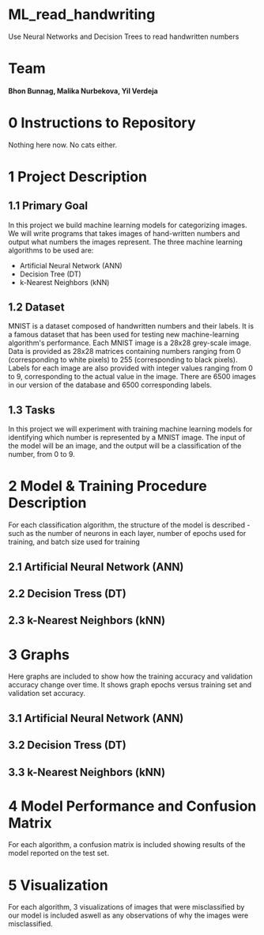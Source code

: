 # ML_read_handwriting
Use Neural Networks and Decision Trees to read handwritten numbers
# Team
#### Bhon Bunnag, Malika Nurbekova, Yil Verdeja

# 0 Instructions to Repository
Nothing here now. No cats either.

# 1 Project Description
## 1.1 Primary Goal
In this project we build machine learning models for categorizing images. We will write programs that takes images of hand-written numbers and output what numbers the images represent. The three machine learning algorithms to be used are:
- Artificial Neural Network (ANN)
- Decision Tree (DT)
- k-Nearest Neighbors (kNN)

## 1.2 Dataset
MNIST is a dataset composed of handwritten numbers and their labels. It is a famous dataset that has been used for testing new machine-learning algorithm's performance. Each MNIST image is a 28x28 grey-scale image. Data is provided as 28x28 matrices containing numbers ranging from 0 (corresponding to white pixels) to 255 (corresponding to black pixels). Labels for each image are also provided with integer values ranging from 0 to 9, corresponding to the actual value in the image. There are 6500 images in our version of the database and 6500 corresponding labels.

## 1.3 Tasks
In this project we will experiment with training machine learning models for identifying which number is represented by a MNIST image. The input of the model will be an image, and the output will be a classification of the number, from 0 to 9.

# 2 Model & Training Procedure Description
For each classification algorithm, the structure of the model is described - such as the number of neurons in each layer, number of epochs used for training, and batch size used for training

## 2.1 Artificial Neural Network (ANN)

## 2.2 Decision Tress (DT)

## 2.3 k-Nearest Neighbors (kNN)

# 3 Graphs
Here graphs are included to show how the training accuracy and validation accuracy change over time. It shows graph epochs versus training set and validation set accuracy.

## 3.1 Artificial Neural Network (ANN)

## 3.2 Decision Tress (DT)

## 3.3 k-Nearest Neighbors (kNN)

# 4 Model Performance and Confusion Matrix
For each algorithm, a confusion matrix is included showing results of the model reported on the test set.

# 5 Visualization
For each algorithm, 3 visualizations of images that were misclassified by our model is included aswell as any observations of why the images were misclassified. 

